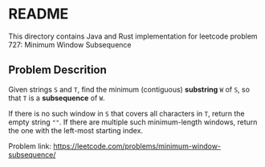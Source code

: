 # README

This directory contains Java and Rust implementation for leetcode problem 727: Minimum Window Subsequence

## Problem Descrition

Given strings `S` and `T`, find the minimum (contiguous) **substring** `W` of `S`, so that `T` is a **subsequence** of `W`.

If there is no such window in `S` that covers all characters in `T`, return the empty string `""`. If there are multiple such minimum-length windows, return the one with the left-most starting index.



Problem link: https://leetcode.com/problems/minimum-window-subsequence/
